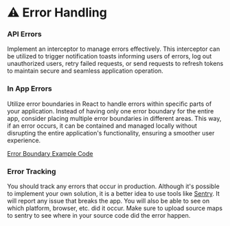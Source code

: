 # ⚠️ Error Handling

### API Errors

Implement an interceptor to manage errors effectively. This interceptor can be utilized to trigger notification toasts informing users of errors, log out unauthorized users, retry failed requests, or send requests to refresh tokens to maintain secure and seamless application operation.

### In App Errors

Utilize error boundaries in React to handle errors within specific parts of your application. Instead of having only one error boundary for the entire app, consider placing multiple error boundaries in different areas. This way, if an error occurs, it can be contained and managed locally without disrupting the entire application's functionality, ensuring a smoother user experience.

[Error Boundary Example Code](../src/layouts/AuthenticatedLayout.jsx)

### Error Tracking

You should track any errors that occur in production. Although it's possible to implement your own solution, it is a better idea to use tools like [Sentry](https://sentry.io/). It will report any issue that breaks the app. You will also be able to see on which platform, browser, etc. did it occur. Make sure to upload source maps to sentry to see where in your source code did the error happen.
